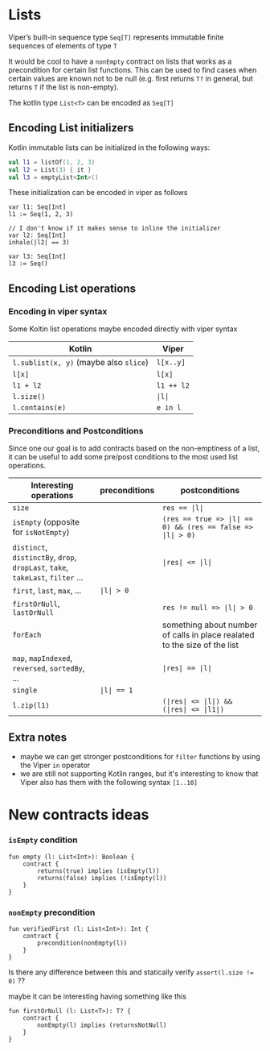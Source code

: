 # Lists

Viper’s built-in sequence type `Seq[T]` represents immutable finite sequences of elements of type `T`

It would be cool to have a `nonEmpty` contract on lists that works as a precondition for certain list functions.
This can be used to find cases when certain values are known not to be null (e.g. first returns `T?` in general,
but returns `T` if the list is non-empty).

The kotlin type `List<T>` can be encoded as `Seq[T]`

## Encoding List initializers

Kotlin immutable lists can be initialized in the following ways:

```kotlin
val l1 = listOf(1, 2, 3)
val l2 = List(3) { it }
val l3 = emptyList<Int>()
```

These initialization can be encoded in viper as follows

```
var l1: Seq[Int]
l1 := Seq(1, 2, 3)

// I don't know if it makes sense to inline the initializer
var l2: Seq[Int]
inhale(|l2| == 3)

var l3: Seq[Int]
l3 := Seq()
```

## Encoding List operations

### Encoding in viper syntax

Some Koltin list operations maybe encoded directly with viper syntax

| Kotlin | Viper |
|---|---|
| `l.sublist(x, y)` (maybe also `slice`) | `l[x..y]` |
| `l[x]` | `l[x]` |
| `l1 + l2` | `l1 ++ l2` |
| `l.size()` | `\|l\|` |
| `l.contains(e)` | `e in l` |

### Preconditions and Postconditions
Since one our goal is to add contracts based on the non-emptiness of a list,
it can be useful to add some pre/post conditions to the most used list operations.

| Interesting operations | preconditions | postconditions |
|---|---|---|
| `size` | | `res == \|l\|` |
| `isEmpty` (opposite for `isNotEmpty`) | | `(res == true => \|l\| == 0) && (res == false => \|l\| > 0)` |
| `distinct`, `distinctBy`, `drop`, `dropLast`, `take`, `takeLast`, `filter` ... | | `\|res\| <= \|l\|` |
| `first`, `last`, `max`, ... | `\|l\| > 0` | |
| `firstOrNull`, `lastOrNull` | | `res != null => \|l\| > 0` |
| `forEach` | | something about number of calls in place realated to the size of the list |
| `map`, `mapIndexed`, `reversed`, `sortedBy`, ... | | `\|res\| == \|l\|` |
| `single` | `\|l\| == 1` | |
| `l.zip(l1)` | | `(\|res\| <= \|l\|) && (\|res\| <= \|l1\|)` |

## Extra notes
- maybe we can get stronger postconditions for `filter` functions by using the Viper `in` operator
- we are still not supporting Kotlin ranges, but it's interesting to know that Viper also has them with the following
  syntax `[1..10]`

# New contracts ideas

### `isEmpty` condition

```
fun empty (l: List<Int>): Boolean {
    contract {
        returns(true) implies (isEmpty(l))
        returns(false) implies (!isEmpty(l))
    }
}
```

### `nonEmpty` precondition

```
fun verifiedFirst (l: List<Int>): Int {
    contract {
        precondition(nonEmpty(l))
    }
}
```

Is there any difference between this and statically verify `assert(l.size != 0)` ??

maybe it can be interesting having something like this

```
fun firstOrNull (l: List<T>): T? {
    contract {
        nonEmpty(l) implies (returnsNotNull)
    }
}
```